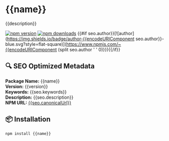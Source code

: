 # {{name}}

{{description}}

[![npm version](https://img.shields.io/npm/v/{{name}}.svg?style=flat-square)](https://www.npmjs.com/package/{{name}})
[![npm downloads](https://img.shields.io/npm/dm/{{name}}.svg?style=flat-square)](https://www.npmjs.com/package/{{name}})
{{#if seo.author}}[![author](https://img.shields.io/badge/author-{{encodeURIComponent seo.author}}-blue.svg?style=flat-square)](https://www.npmjs.com/~{{encodeURIComponent (split seo.author ' ' 0)}}){{/if}}

## 🔍 SEO Optimized Metadata

<!-- This section helps search engines understand your package -->
<!-- Generated by npm-seo-optimizer -->

**Package Name:** {{name}}  
**Version:** {{version}}  
**Keywords:** {{seo.keywords}}  
**Description:** {{seo.description}}  
**NPM URL:** [{{seo.canonicalUrl}}]({{seo.canonicalUrl}})

## 📦 Installation

```bash
npm install {{name}}